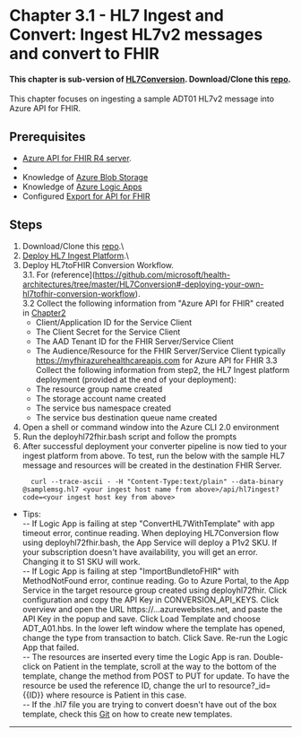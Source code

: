 # Chapter 3.1 - HL7 Ingest and Convert: Ingest HL7v2 messages and convert to FHIR

#### This chapter is sub-version of [HL7Conversion](https://github.com/microsoft/health-architectures/tree/master/HL7Conversion). Download/Clone this [repo](https://github.com/microsoft/health-architectures).

This chapter focuses on ingesting a sample ADT01 HL7v2 message into Azure API for FHIR.

## Prerequisites
* [Azure API for FHIR R4 server](../Chapter2-AzureAPIforFHIR/ReadMe.md).
* 
* Knowledge of [Azure Blob Storage](https://docs.microsoft.com/en-us/azure/storage/blobs/storage-blobs-introduction)
* Knowledge of [Azure Logic Apps](https://docs.microsoft.com/en-us/azure/logic-apps/)
* Configured [Export for API for FHIR](https://docs.microsoft.com/en-us/azure/healthcare-apis/configure-export-data)

## Steps
1. Download/Clone this [repo](https://github.com/microsoft/health-architectures).\
2. [Deploy  HL7 Ingest Platform](https://github.com/microsoft/health-architectures/tree/master/HL7Conversion#deploying-your-own-hl7-ingest-platform).\
3. Deploy HL7toFHIR Conversion Workflow.\
3.1. For (reference](https://github.com/microsoft/health-architectures/tree/master/HL7Conversion#-deploying-your-own-hl7tofhir-conversion-workflow).\
3.2 Collect the following information from "Azure API for FHIR" created in [Chapter2](../Chapter2-AzureAPIforFHIR/ReadMe.md)
   + Client/Application ID for the Service Client
   + The Client Secret for the Service Client
   + The AAD Tenant ID for the FHIR Server/Service Client
   + The Audience/Resource for the FHIR Server/Service Client typically https://myfhirazurehealthcareapis.com for Azure API for FHIR
3.3 Collect the following information from step2, the HL7 Ingest platform deployment (provided at the end of your deployment):
   + The resource group name created
   + The storage account name created
   + The service bus namespace created
   + The service bus destination queue name created
4. Open a shell or command window into the Azure CLI 2.0 environment
5. Run the deployhl72fhir.bash script and follow the prompts
6. After successful deployment your converter pipeline is now tied to your ingest platform from above.  To test, run the below with the sample HL7 message and resources will be created in the destination FHIR Server.
      ```
        curl --trace-ascii - -H "Content-Type:text/plain" --data-binary @samplemsg.hl7 <your ingest host name from above>/api/hl7ingest?code=<your ingest host key from above>
      ``` 
* Tips:\
-- If Logic App is failing at step "ConvertHL7WithTemplate" with app timeout error, continue reading. When deploying HL7Conversion flow using deployhl72fhir.bash, the App Service will deploy a P1v2 SKU. If your subscription doesn't have availability, you will get an error. Changing it to S1 SKU will work.\
-- If Logic App is failing at step "ImportBundletoFHIR" with MethodNotFound error, continue reading. Go to Azure Portal, to the App Service in the target resource group created using deployhl72fhir. Click configuration and copy the API Key in CONVERSION_API_KEYS. Click overview and open the URL https://...azurewebsites.net, and paste the API Key in the popup and save. Click Load Template and choose ADT_A01.hbs. In the lower left window where the template has opened, change the type from transaction to batch. Click Save. Re-run the Logic App that failed.\
-- The resources are inserted every time the Logic App is ran. Double-click on Patient in the template, scroll at the way to the bottom of the template, change the method from POST to PUT for update. To have the resource be used the reference ID, change the url to resource?_id={{ID}} where resource is Patient in this case.\
-- If the .hl7 file you are trying to convert doesn't have out of the box template, check this [Git](https://github.com/microsoft/FHIR-Converter) on how to create new templates.


*** 


